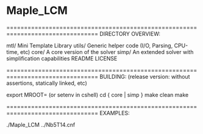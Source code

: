 # Maple_LCM
================================================================================
DIRECTORY OVERVIEW:

mtl/            Mini Template Library
utils/          Generic helper code (I/O, Parsing, CPU-time, etc)
core/           A core version of the solver
simp/           An extended solver with simplification capabilities
README
LICENSE

================================================================================
BUILDING: (release version: without assertions, statically linked, etc)

export MROOT=<minisat-dir>              (or setenv in cshell)
cd { core | simp }
make clean
make

================================================================================
EXAMPLES:

./Maple_LCM ../Nb5T14.cnf

